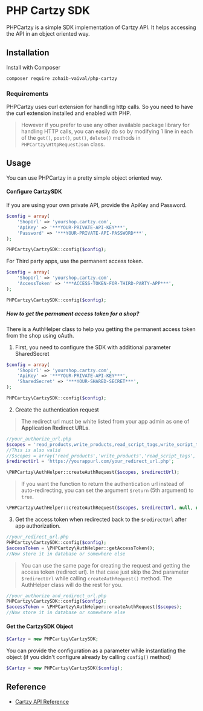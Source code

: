 # PHP Cartzy SDK


PHPCartzy is a simple SDK implementation of Cartzy API. It helps accessing the API in an object oriented way. 

## Installation
Install with Composer
```shell
composer require zohaib-vaival/php-cartzy
```

### Requirements
PHPCartzy uses curl extension for handling http calls. So you need to have the curl extension installed and enabled with PHP.
>However if you prefer to use any other available package library for handling HTTP calls, you can easily do so by modifying 1 line in each of the `get()`, `post()`, `put()`, `delete()` methods in `PHPCartzy\HttpRequestJson` class.

## Usage

You can use PHPCartzy in a pretty simple object oriented way. 

#### Configure CartzySDK
If you are using your own private API, provide the ApiKey and Password. 

```php
$config = array(
    'ShopUrl' => 'yourshop.cartzy.com',
    'ApiKey' => '***YOUR-PRIVATE-API-KEY***',
    'Password' => '***YOUR-PRIVATE-API-PASSWORD***',
);

PHPCartzy\CartzySDK::config($config);
```

For Third party apps, use the permanent access token.

```php
$config = array(
    'ShopUrl' => 'yourshop.cartzy.com',
    'AccessToken' => '***ACCESS-TOKEN-FOR-THIRD-PARTY-APP***',
);

PHPCartzy\CartzySDK::config($config);
```
##### How to get the permanent access token for a shop?
There is a AuthHelper class to help you getting the permanent access token from the shop using oAuth. 

1) First, you need to configure the SDK with additional parameter SharedSecret

```php
$config = array(
    'ShopUrl' => 'yourshop.cartzy.com',
    'ApiKey' => '***YOUR-PRIVATE-API-KEY***',
    'SharedSecret' => '***YOUR-SHARED-SECRET***',
);

PHPCartzy\CartzySDK::config($config);
```

2) Create the authentication request 

> The redirect url must be white listed from your app admin as one of **Application Redirect URLs**.

```php
//your_authorize_url.php
$scopes = 'read_products,write_products,read_script_tags,write_script_tags';
//This is also valid
//$scopes = array('read_products','write_products','read_script_tags', 'write_script_tags'); 
$redirectUrl = 'https://yourappurl.com/your_redirect_url.php';

\PHPCartzy\AuthHelper::createAuthRequest($scopes, $redirectUrl);
```

> If you want the function to return the authentication url instead of auto-redirecting, you can set the argument `$return` (5th argument) to `true`.

```php
\PHPCartzy\AuthHelper::createAuthRequest($scopes, $redirectUrl, null, null, true);
```

3) Get the access token when redirected back to the `$redirectUrl` after app authorization. 

```php
//your_redirect_url.php
PHPCartzy\CartzySDK::config($config);
$accessToken = \PHPCartzy\AuthHelper::getAccessToken();
//Now store it in database or somewhere else
```

> You can use the same page for creating the request and getting the access token (redirect url). In that case just skip the 2nd parameter `$redirectUrl` while calling `createAuthRequest()` method. The AuthHelper class will do the rest for you.

```php
//your_authorize_and_redirect_url.php
PHPCartzy\CartzySDK::config($config);
$accessToken = \PHPCartzy\AuthHelper::createAuthRequest($scopes);
//Now store it in database or somewhere else
```

#### Get the CartzySDK Object

```php
$Cartzy = new PHPCartzy\CartzySDK;
```

You can provide the configuration as a parameter while instantiating the object (if you didn't configure already by calling `config()` method)

```php
$Cartzy = new PHPCartzy\CartzySDK($config);
```


## Reference
- [Cartzy API Reference](https://help.cartzy.com/api/reference/)